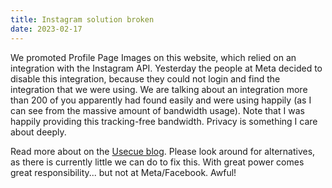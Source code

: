 ```yaml
---
title: Instagram solution broken
date: 2023-02-17
---
```


We promoted Profile Page Images on this website, which relied on an integration with the Instagram API. Yesterday the people at Meta decided to disable this integration, because they could not login and find the integration that we were using. We are talking about an integration more than 200 of you apparently had found easily and were using happily (as I can see from the massive amount of bandwidth usage). Note that I was happily providing this tracking-free bandwidth. Privacy is something I care about deeply.

Read more about on the [Usecue blog](https://www.usecue.com/blog/profilepageimages-disabled-by-facebook/). Please look around for alternatives, as there is currently little we can do to fix this. With great power comes great responsibility... but not at Meta/Facebook. Awful!